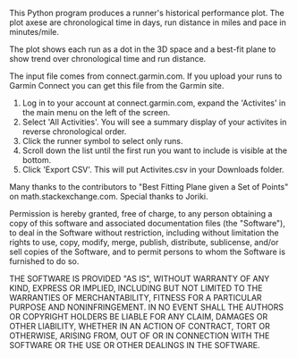 This Python program produces a runner's historical performance plot. The
plot axese are chronological time in days, run distance in miles and pace
in minutes/mile.

The plot shows each run as a dot in the 3D space and a best-fit plane to
show trend over chronological time and run distance.

The input file comes from connect.garmin.com. If you upload your runs to
Garmin Connect you can get this file from the Garmin site.

1. Log in to your account at connect.garmin.com, expand the 'Activites' in
   the main menu on the left of the screen.
2. Select 'All Activities'. You will see a summary display of your activites
   in reverse chronological order.
3. Click the runner symbol to select only runs.
4. Scroll down the list until the first run you want to include is visible at
   the bottom.
5. Click 'Export CSV'. This will put Activites.csv in your Downloads folder.

Many thanks to the contributors to "Best Fitting Plane given a Set of
Points" on math.stackexchange.com. Special thanks to Joriki.

Permission is hereby granted, free of charge, to any person obtaining a copy
of this software and associated documentation files (the "Software"), to deal
in the Software without restriction, including without limitation the rights
to use, copy, modify, merge, publish, distribute, sublicense, and/or sell
copies of the Software, and to permit persons to whom the Software is
furnished to do so.

THE SOFTWARE IS PROVIDED "AS IS", WITHOUT WARRANTY OF ANY KIND, EXPRESS OR
IMPLIED, INCLUDING BUT NOT LIMITED TO THE WARRANTIES OF MERCHANTABILITY,
FITNESS FOR A PARTICULAR PURPOSE AND NONINFRINGEMENT. IN NO EVENT SHALL THE
AUTHORS OR COPYRIGHT HOLDERS BE LIABLE FOR ANY CLAIM, DAMAGES OR OTHER
LIABILITY, WHETHER IN AN ACTION OF CONTRACT, TORT OR OTHERWISE, ARISING FROM,
OUT OF OR IN CONNECTION WITH THE SOFTWARE OR THE USE OR OTHER DEALINGS IN THE
SOFTWARE.
